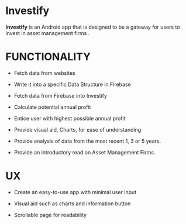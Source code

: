 #  Investify

**Investify** is an Android app that is designed to be a gateway for users to invest in asset management firms .



# FUNCTIONALITY

-   Fetch data from websites
    
-   Write it into a specific Data Structure in Firebase
    
-   Fetch data from Firebase into Investify
    
-   Calculate potential annual profit
    
-   Entice user with highest possible annual profit
    
-   Provide visual aid, Charts, for ease of understanding
    
-   Provide analysis of data from the most recent 1, 3 or 5 years.
    
-   Provide an introductory read on Asset Management Firms.

# UX

-   Create an easy-to-use app with minimal user input
    
-   Visual aid such as charts and information button
    
-   Scrollable page for readability
